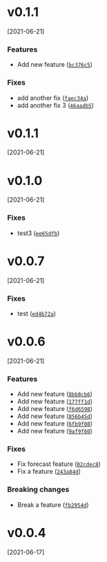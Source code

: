 # v0.1.1
[2021-06-21]

### Features

*  Add new feature ([`bc376c5`](https://github.com/nadia77-a/geolocationApp/commit/bc376c5a10524aacdd4b9446e869f79407a51099))

### Fixes

*  add another fix ([`faec34a`](https://github.com/nadia77-a/geolocationApp/commit/faec34aff761415b70413de78450879c9b432282))
*  add another fix 3 ([`46aadb5`](https://github.com/nadia77-a/geolocationApp/commit/46aadb5947bd0390544d98243a0ecec756af68ba))


# v0.1.1
[2021-06-21]




# v0.1.0
[2021-06-21]


### Fixes

*  test3 ([`ee65dfb`](https://github.com/nadia77-a/geolocationApp/commit/ee65dfbf1c838639e769d67666cd9c6cf2c1bbf4))


# v0.0.7
[2021-06-21]


### Fixes

*  test ([`ed4b72a`](https://github.com/nadia77-a/geolocationApp/commit/ed4b72a930a8318af9affff16bf63b6c3e91eaa8))


# v0.0.6
[2021-06-21]

### Features

*  Add new feature ([`8bb8cb6`](https://github.com/nadia77-a/geolocationApp/commit/8bb8cb6a1224068b5dda5e675112d4d9f348f292))
*  Add new feature ([`177ff1d`](https://github.com/nadia77-a/geolocationApp/commit/177ff1d842a98e8c41c90c8d1b3718f7df9ce4ba))
*  Add new feature ([`f6d6598`](https://github.com/nadia77-a/geolocationApp/commit/f6d6598ea5d7432fb17c9d04c100b762448de41e))
*  Add new feature ([`856b45d`](https://github.com/nadia77-a/geolocationApp/commit/856b45dc122c419a6c2c7109c1ad0fb1573c993f))
*  Add new feature ([`6fb9f08`](https://github.com/nadia77-a/geolocationApp/commit/6fb9f084b2eee65cd69fa9c4d405d38752058eb5))
*  Add new feature ([`9af9f60`](https://github.com/nadia77-a/geolocationApp/commit/9af9f60a338694da48b95f281c84e5f909e6f3d1))

### Fixes

*  Fix forecast feature ([`02cdec8`](https://github.com/nadia77-a/geolocationApp/commit/02cdec8ae680589fffc8b30a486312f36c6b4543))
*  Fix a feature ([`243a84d`](https://github.com/nadia77-a/geolocationApp/commit/243a84d954e9b6ee0a4cbcb7bc963f3b16a6f69e))

### Breaking changes

*  Break a feature ([`fb2954d`](https://github.com/nadia77-a/geolocationApp/commit/fb2954dc5f09eb1736272011cc0b614f3be5e507))

# v0.0.4
[2021-06-17]




